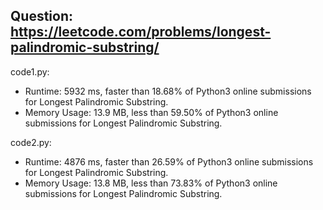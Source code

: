 ## Question: https://leetcode.com/problems/longest-palindromic-substring/

code1.py:
* Runtime: 5932 ms, faster than 18.68% of Python3 online submissions for Longest Palindromic Substring.
* Memory Usage: 13.9 MB, less than 59.50% of Python3 online submissions for Longest Palindromic Substring.

code2.py:
* Runtime: 4876 ms, faster than 26.59% of Python3 online submissions for Longest Palindromic Substring.
* Memory Usage: 13.8 MB, less than 73.83% of Python3 online submissions for Longest Palindromic Substring.